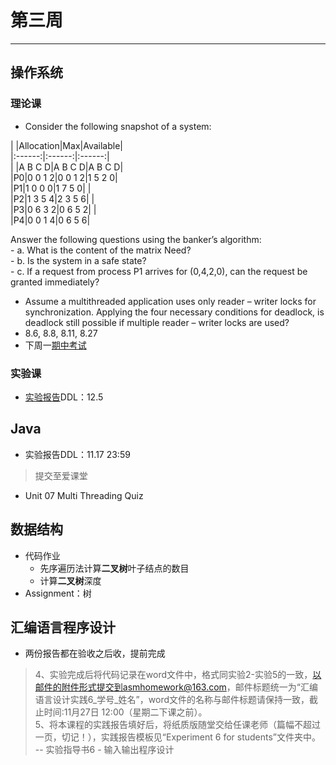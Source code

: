 # 第三周  
---  
## 操作系统  
### 理论课  
- Consider the following snapshot of a system:  
  
| |Allocation|Max|Available|  
|:------:|:------:|:------:|  
| |A B C D|A B C D|A B C D|  
|P0|0 0 1 2|0 0 1 2|1 5 2 0|  
|P1|1 0 0 0|1 7 5 0| |  
|P2|1 3 5 4|2 3 5 6| |  
|P3|0 6 3 2|0 6 5 2| |  
|P4|0 0 1 4|0 6 5 6|  

  Answer the following questions using the banker’s algorithm:  
	- a. What is the content of the matrix Need?  
	- b. Is the system in a safe state?  
	- c. If a request from process P1 arrives for (0,4,2,0), can the request be granted immediately?  
- Assume a multithreaded application uses only reader – writer locks for synchronization. Applying the four necessary conditions for deadlock, is deadlock still possible if multiple reader – writer locks are used?  
- 8.6, 8.8, 8.11, 8.27  
- 下周一[期中考试](/Notice/Midterm.md)    

### 实验课  
- [实验报告](/Assignment/1811/第二周.md)DDL：12.5  

## Java  
- 实验报告DDL：11.17 23:59  
> 提交至爱课堂  
- Unit 07 Multi Threading Quiz  

## 数据结构  
- 代码作业  
	- 先序遍历法计算**二叉树**叶子结点的数目  
	- 计算**二叉树**深度  
- Assignment：树  

## 汇编语言程序设计  
- 两份报告都在验收之后收，提前完成  
> 4、实验完成后将代码记录在word文件中，格式同实验2-实验5的一致，以邮件的附件形式提交到asmhomework@163.com，邮件标题统一为“汇编语言设计实践6_学号_姓名”，word文件的名称与邮件标题请保持一致，截止时间:11月27日 12:00（星期二下课之前）。  
> 5、将本课程的实践报告填好后，将纸质版随堂交给任课老师（篇幅不超过一页，切记！），实践报告模板见“Experiment 6 for students”文件夹中。  
> -- 实验指导书6 - 输入输出程序设计  

